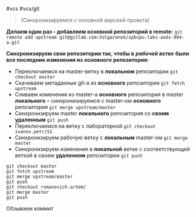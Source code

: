 #vcs #vcs/git 

> (Синхронизируемся с основной версией проекта)

**Делаем один раз - добавляем основной репозиторий в remote:**
`git remote add upstream git@gitlab.com:Volgarenok/spbspu-labs-aads-904-a.git`

**Синхронизируем свои репозитории так, чтобы в** ***рабочей ветке*** **были все последние изменения из** ***основного*** **репозитория:**

- Переключаемся на master-ветку в **локальном** репозитории
	`git checkout master`
- Скачиваем метаданные git-а из **основного** репозитория
	`git fetch upstream`
- Сливаем изменения из master-а **основного** репозитория в master **локального** – синхронизируемся с master-ом **основного** репозитория
	`git merge upstream/master`
- Синхронизируем master **локального** репозитория со **своим удаленным**
	`git push`
- Переключаемся на ветку с лабораторной
	`git checkout ivanov.petr/S1`
- Синхронизируем рабочую ветку с **локальным** master-ом
	`git merge master`
- Синхронизируем изменения в **локальной** ветке с соответствующей веткой в своем **удаленном** репозитории
	`git push`

```
git checkout master
git fetch upstream
git merge upstream/master
git push
git checkout romanovich.artem/
git merge master
git push
```

Обзываем коммит